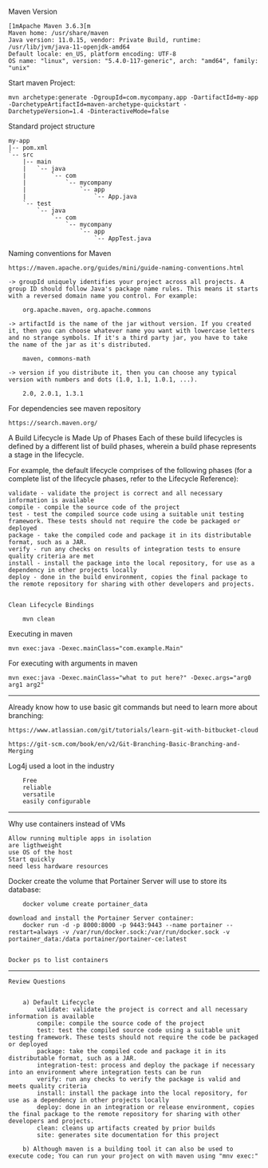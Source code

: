 

Maven Version

	[1mApache Maven 3.6.3[m
	Maven home: /usr/share/maven
	Java version: 11.0.15, vendor: Private Build, runtime: /usr/lib/jvm/java-11-openjdk-amd64
	Default locale: en_US, platform encoding: UTF-8
	OS name: "linux", version: "5.4.0-117-generic", arch: "amd64", family: "unix"

Start maven Project:

	mvn archetype:generate -DgroupId=com.mycompany.app -DartifactId=my-app -DarchetypeArtifactId=maven-archetype-quickstart -DarchetypeVersion=1.4 -DinteractiveMode=false



Standard project structure

	my-app
	|-- pom.xml
	`-- src
	    |-- main
	    |   `-- java
	    |       `-- com
	    |           `-- mycompany
	    |               `-- app
	    |                   `-- App.java
	    `-- test
	        `-- java
	            `-- com
	                `-- mycompany
	                    `-- app
	                        `-- AppTest.java

Naming conventions for Maven

	https://maven.apache.org/guides/mini/guide-naming-conventions.html

	-> groupId uniquely identifies your project across all projects. A group ID should follow Java's package name rules. This means it starts with a reversed domain name you control. For example:

		org.apache.maven, org.apache.commons

	-> artifactId is the name of the jar without version. If you created it, then you can choose whatever name you want with lowercase letters and no strange symbols. If it's a third party jar, you have to take the name of the jar as it's distributed.

		maven, commons-math

	-> version if you distribute it, then you can choose any typical version with numbers and dots (1.0, 1.1, 1.0.1, ...).

		2.0, 2.0.1, 1.3.1


For dependencies see maven repository

	https://search.maven.org/


A Build Lifecycle is Made Up of Phases
Each of these build lifecycles is defined by a different list of build phases, wherein a build phase represents a stage in the lifecycle.

For example, the default lifecycle comprises of the following phases (for a complete list of the lifecycle phases, refer to the Lifecycle Reference):

	validate - validate the project is correct and all necessary information is available
	compile - compile the source code of the project
	test - test the compiled source code using a suitable unit testing framework. These tests should not require the code be packaged or deployed
	package - take the compiled code and package it in its distributable format, such as a JAR.
	verify - run any checks on results of integration tests to ensure quality criteria are met
	install - install the package into the local repository, for use as a dependency in other projects locally
	deploy - done in the build environment, copies the final package to the remote repository for sharing with other developers and projects.

	
	Clean Lifecycle Bindings
		
		mvn clean


Executing in maven
	
	mvn exec:java -Dexec.mainClass="com.example.Main"



For executing with arguments in maven

	mvn exec:java -Dexec.mainClass="what to put here?" -Dexec.args="arg0 arg1 arg2"





-------------------------------------------------------------------------------------------------------------------------





Already know how to use basic git commands but need to learn more about branching:

	https://www.atlassian.com/git/tutorials/learn-git-with-bitbucket-cloud

	https://git-scm.com/book/en/v2/Git-Branching-Basic-Branching-and-Merging


Log4j
	used a loot in the industry

		Free
		reliable
		versatile
		easily configurable




------------------------------------------------------------------------------------------------------

Why use containers instead of VMs

	Allow running multiple apps in isolation
	are ligthweight
	use OS of the host
	Start quickly
	need less hardware resources

Docker 
	create the volume that Portainer Server will use to store its database:
		
		docker volume create portainer_data

	download and install the Portainer Server container:
		docker run -d -p 8000:8000 -p 9443:9443 --name portainer --restart=always -v /var/run/docker.sock:/var/run/docker.sock -v portainer_data:/data portainer/portainer-ce:latest


	Docker ps to list containers



--------------------------------------------------------------------------------------------------------------------------



    Review Questions 


        a) Default Lifecycle            
            validate: validate the project is correct and all necessary information is available
            compile: compile the source code of the project
            test: test the compiled source code using a suitable unit testing framework. These tests should not require the code be packaged or deployed
            package: take the compiled code and package it in its distributable format, such as a JAR.
            integration-test: process and deploy the package if necessary into an environment where integration tests can be run
            verify: run any checks to verify the package is valid and meets quality criteria
            install: install the package into the local repository, for use as a dependency in other projects locally
            deploy: done in an integration or release environment, copies the final package to the remote repository for sharing with other developers and projects.
            clean: cleans up artifacts created by prior builds
            site: generates site documentation for this project

        b) Although maven is a building tool it can also be used to execute code; You can run your project on with maven using "mnv exec:"

                        






